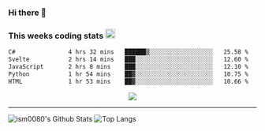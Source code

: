 ### Hi there 👋

<!--START_SECTION:giphy-->
<!--END_SECTION:giphy-->

### This weeks coding stats <img src="https://media1.giphy.com/media/LmNwrBhejkK9EFP504/giphy.gif?cid=ecf05e4723nsktnyyj53u162g7cy5rjqfg6gz06kxdg5y55g&rid=giphy.gif" width="20" height="20" />
<!--START_SECTION:waka-->

```txt
C#               4 hrs 32 mins   ██████▒░░░░░░░░░░░░░░░░░░   25.58 %
Svelte           2 hrs 14 mins   ███░░░░░░░░░░░░░░░░░░░░░░   12.60 %
JavaScript       2 hrs 8 mins    ███░░░░░░░░░░░░░░░░░░░░░░   12.10 %
Python           1 hr 54 mins    ██▓░░░░░░░░░░░░░░░░░░░░░░   10.75 %
HTML             1 hr 53 mins    ██▓░░░░░░░░░░░░░░░░░░░░░░   10.66 %
```

<!--END_SECTION:waka-->

<!--START_SECTION:comicstrip-->
<p align="center">
 <a href="https://xkcd.com/">
 <img src="https://imgs.xkcd.com/comics/iceberg_efficiency.png" />
</a>
</p>
<!--END_SECTION:comicstrip-->

---

![ism0080's Github Stats](https://github-readme-stats.vercel.app/api?username=ism0080&show_icons=true%hide_border=true&hide=issues)
![Top Langs](https://github-readme-stats.vercel.app/api/top-langs/?username=ism0080&layout=compact)

<!--
**ism0080/ism0080** is a ✨ _special_ ✨ repository because its `README.md` (this file) appears on your GitHub profile.

Here are some ideas to get you started:

- 🔭 I’m currently working on ...
- 🌱 I’m currently learning ...
- 👯 I’m looking to collaborate on ...
- 🤔 I’m looking for help with ...
- 💬 Ask me about ...
- 📫 How to reach me: ...
- 😄 Pronouns: ...
- ⚡ Fun fact: ...
-->

